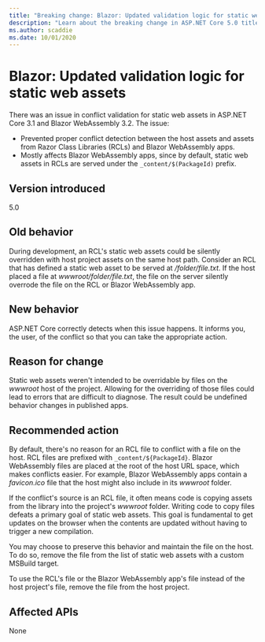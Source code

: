```yaml
---
title: "Breaking change: Blazor: Updated validation logic for static web assets"
description: "Learn about the breaking change in ASP.NET Core 5.0 titled Blazor: Updated validation logic for static web assets"
ms.author: scaddie
ms.date: 10/01/2020
---
```

# Blazor: Updated validation logic for static web assets

There was an issue in conflict validation for static web assets in ASP.NET Core 3.1 and Blazor WebAssembly 3.2. The issue:

* Prevented proper conflict detection between the host assets and assets from Razor Class Libraries (RCLs) and Blazor WebAssembly apps.
* Mostly affects Blazor WebAssembly apps, since by default, static web assets in RCLs are served under the `_content/$(PackageId)` prefix.

## Version introduced

5.0

## Old behavior

During development, an RCL's static web assets could be silently overridden with host project assets on the same host path. Consider an RCL that has defined a static web asset to be served at */folder/file.txt*. If the host placed a file at *wwwroot/folder/file.txt*, the file on the server silently overrode the file on the RCL or Blazor WebAssembly app.

## New behavior

ASP.NET Core correctly detects when this issue happens. It informs you, the user, of the conflict so that you can take the appropriate action.

## Reason for change

Static web assets weren't intended to be overridable by files on the *wwwroot* host of the project. Allowing for the overriding of those files could lead to errors that are difficult to diagnose. The result could be undefined behavior changes in published apps.

## Recommended action

By default, there's no reason for an RCL file to conflict with a file on the host. RCL files are prefixed with `_content/${PackageId}`. Blazor WebAssembly files are placed at the root of the host URL space, which makes conflicts easier. For example, Blazor WebAssembly apps contain a *favicon.ico* file that the host might also include in its *wwwroot* folder.

If the conflict's source is an RCL file, it often means code is copying assets from the library into the project's *wwwroot* folder. Writing code to copy files defeats a primary goal of static web assets. This goal is fundamental to get updates on the browser when the contents are updated without having to trigger a new compilation.

You may choose to preserve this behavior and maintain the file on the host. To do so, remove the file from the list of static web assets with a custom MSBuild target.

To use the RCL's file or the Blazor WebAssembly app's file instead of the host project's file, remove the file from the host project.

## Affected APIs

None

<!--

### Category

ASP.NET Core

### Affected APIs

Not detectable via API analysis

-->
